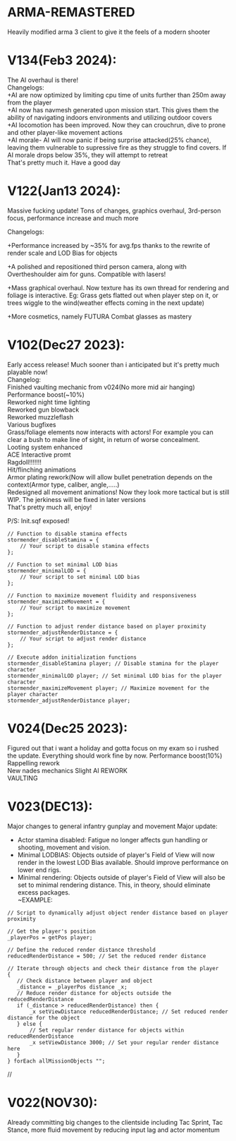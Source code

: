 # ARMA-REMASTERED  
Heavily modified arma 3 client to give it the feels of a modern shooter  

# V134(Feb3 2024):   
The AI overhaul is there!   
Changelogs:   
+AI are now optimized by limiting cpu time of units further than 250m away from the player   
+AI now has navmesh generated upon mission start. This gives them the ability of navigating indoors environments and utilizing outdoor covers   
+AI locomotion has been improved. Now they can crouchrun, dive to prone and other player-like movement actions   
+AI morale- AI will now panic if being surprise attacked(25% chance), leaving them vulnerable to supressive fire as they struggle to find covers. If AI morale drops below 35%, they will attempt to retreat   
That's pretty much it. Have a good day

# V122(Jan13 2024):   

Massive fucking update! Tons of changes, graphics overhaul, 3rd-person focus, performance increase and much more  

Changelogs:  


+Performance increased by ~35% for avg.fps thanks to the rewrite of render scale and LOD Bias for objects    

+A polished and repositioned third person camera, along with Overtheshoulder aim for guns. Compatible with lasers!  

+Mass graphical overhaul. Now texture has its own thread for rendering and foliage is interactive. Eg: Grass gets flatted out when player step on it, or trees wiggle to the wind(weather effects coming in the next update)  

+More cosmetics, namely FUTURA Combat glasses as mastery  


  
  


# V102(Dec27 2023):
  
Early access release! Much sooner than i anticipated but it's pretty much playable now!  
Changelog:  
Finished vaulting mechanic from v024(No more mid air hanging)  
Performance boost(~10%)  
Reworked night time lighting  
Reworked gun blowback  
Reworked muzzleflash  
Various bugfixes  
Grass/foliage elements now interacts with actors! For example you can clear a bush to make line of sight, in return of worse concealment.  
Looting system enhanced  
ACE Interactive promt  
Ragdoll!!!!!!!  
Hit/flinching animations  
Armor plating rework(Now will allow bullet penetration depends on the context(Armor type, caliber, angle,.....)  
Redesigned all movement animations! Now they look more tactical but is still WIP. The jerkiness will be fixed in later versions  
That's pretty much all, enjoy!  

  P/S: Init.sqf exposed!
```
// Function to disable stamina effects
stormender_disableStamina = {
    // Your script to disable stamina effects
};

// Function to set minimal LOD bias
stormender_minimalLOD = {
    // Your script to set minimal LOD bias
};

// Function to maximize movement fluidity and responsiveness
stormender_maximizeMovement = {
    // Your script to maximize movement
};

// Function to adjust render distance based on player proximity
stormender_adjustRenderDistance = {
    // Your script to adjust render distance
};

// Execute addon initialization functions
stormender_disableStamina player; // Disable stamina for the player character
stormender_minimalLOD player; // Set minimal LOD bias for the player character
stormender_maximizeMovement player; // Maximize movement for the player character
stormender_adjustRenderDistance player;
```


# V024(Dec25 2023):

Figured out that i want a holiday and gotta focus on my exam so i rushed the update. Everything should work fine by now.
Performance boost(10%)
Rappelling rework  
New nades mechanics 
Slight AI REWORK   
VAULTING  



# V023(DEC13):  
Major changes to general infantry gunplay and movement
Major update:  
+ Actor stamina disabled: Fatigue no longer affects gun handling or shooting, movement and vision.  
+ Minimal LODBIAS: Objects outside of player's Field of View will now render in the lowest LOD Bias available. Should improve performance on lower end rigs.  
+ Minimal rendering: Objects outside of player's Field of View will also be set to minimal rendering distance. This, in theory, should eliminate excess packages.  
~EXAMPLE:  
 ``` 
// Script to dynamically adjust object render distance based on player proximity

// Get the player's position
_playerPos = getPos player;

// Define the reduced render distance threshold
reducedRenderDistance = 500; // Set the reduced render distance

// Iterate through objects and check their distance from the player
{
    // Check distance between player and object
    _distance = _playerPos distance _x;
    // Reduce render distance for objects outside the reducedRenderDistance
    if (_distance > reducedRenderDistance) then {
        _x setViewDistance reducedRenderDistance; // Set reduced render distance for the object
    } else {
        // Set regular render distance for objects within reducedRenderDistance
        _x setViewDistance 3000; // Set your regular render distance here
    }
} forEach allMissionObjects "";
```
//

# V022(NOV30):  
Already committing big changes to the clientside including Tac Sprint, Tac Stance, more fluid movement by reducing input lag and actor momentum  
 

